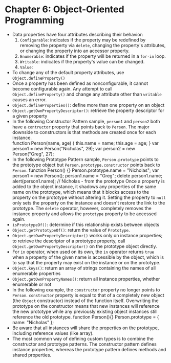 # Chapter 6: Object-Oriented Programming

* Data properties have four attributes describing their behavior:
  1. `Configurable`: indicates if the property may be redefined by removing the property via `delete`, changing the property's attributes, or changing the property into an accessor property.
  2. `Enumerable`: indicates if the property will be returned in a `for-in` loop.
  3. `Writable`: indicates if the property's value can be changed.
  4. `Value`: 
* To change any of the default property attributes, use `Object.defineProperty()`
* Once a property has been defined as nonconfigurable, it cannot become configurable again. Any attempt to call `Object.defineProperty()` and change any attribute other than `writable` causes an error.
* `Object.defineProperties()`: define more than one property on an object
* `Object.getOwnPropertyDescriptor()`: retrieve the property descriptor for a given property
* In the following Constructor Pattern sample, `person1` and `person2` both have a `contructor` property that points back to `Person`. The major downside to constructors is that methods are created once for each instance.    
      function Person(name, age) {
          this.name = name;
          this.age = age;
      }
      var person1 = new Person("Nicholas", 29);
      var person2 = new Person("Greg", 27);
* In the following Prototype Pattern sample, `Person.prototype` points to the prototype object but `Person.prototype.constructor` points back to `Person`.
      function Person() {}
      Person.prototype.name = "Nicholas";
      var person1 = new Person();
      person1.name = "Greg";
      delete person1.name;
      alert(person1.name); // Nicholas - from the prototype
   Once a property is added to the object instance, it shadows any properties of the same name on the prototype, which means that it blocks access to the property on the prototype without altering it. Setting the property to `null` only sets the property on the instance and doesn't restore the link to the prototype. The `delete` operator, however, completely removes the instance property and allows the `prototype` property to be accessed again.
* `isPrototypeOf()`: determine if this relationship exists between objects
* `Object.getPrototypeOf()`: return the value of `Prototype`.
* `Object.getOwnPropertyDescriptor()` works only on instance properties; to retrieve the descriptor of a prototype property, call `Object.getOwnPropertyDescriptor()` on the prototype object directly.
* For `in` operator, when used on its own, the `in` operator returns `true` when a property of the given name is accessible by the object, which is to say that the property may exist on the instance or on the prototype.
* `Object.keys()`: return an array of strings containing the names of all enumerable properties
* `Object.getOwnPropertyNames()`: return all instance properties, whether enumerable or not
* In the following example, the `constructor` property no longer points to `Person`. `constructor` property is equal to that of a completely new object (the `Object` constructor) instead of the function itself. Overwriting the prototype on the constructor means that new instances will reference the new prototype while any previously existing object instances still reference the old prototype.
      function Person(){}
      Person.prototype = {
          name: "Nicholas"
      };
*  Be aware that all instances will share the properties on the prototype, including reference values (like array).
*  The most common way of defining custom types is to combine the constructor and prototype patterns. The constructor pattern defines instance properties, whereas the prototype pattern defines methods and shared properties.